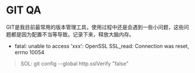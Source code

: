 # GIT QA


<!--more-->

GIT是我目前最常用的版本管理工具，使用过程中还是会遇到一些小问题，这些问题都是因为配置不当等导致。记录下来，释放大脑内存。

* fatal: unable to access 'xxx': OpenSSL SSL_read: Connection was reset, errno 10054

> SOL: git config --global http.sslVerify "false"
